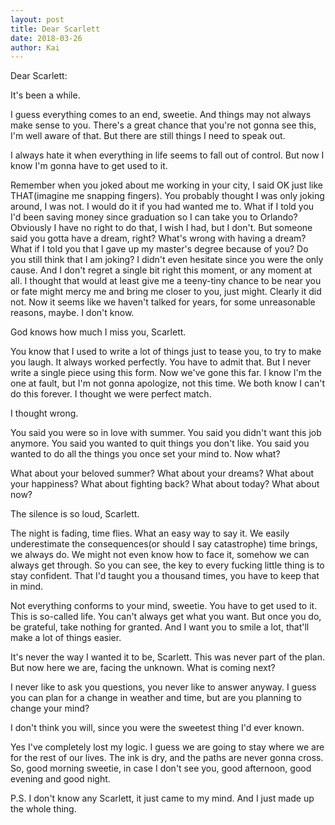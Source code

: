 ```yaml
---
layout: post
title: Dear Scarlett
date: 2018-03-26
author: Kai
---
```


Dear Scarlett:

It's been a while. 

I guess everything comes to an end, sweetie. And things may not always make sense to you. There's a great chance that you're not gonna see this, I'm well aware of that. But there are still things I need to speak out.

I always hate it when everything in life seems to fall out of control. But now I know I'm gonna have to get used to it. 

Remember when you joked about me working in your city, I said OK just like THAT(imagine me snapping fingers). You probably thought I was only joking around, I was not. I would do it if you had wanted me to. What if I told you I'd been saving money since graduation so I can take you to Orlando? Obviously I have no right to do that, I wish I had, but I don't. But someone said you gotta have a dream, right? What's wrong with having a dream? What if I told you that I gave up my master's degree because of you? Do you still think that I am joking? I didn't even hesitate since you were the only cause. And I don't regret a single bit right this moment, or any moment at all. I thought that would at least give me a teeny-tiny chance to be near you or fate might mercy me and bring me closer to you, just might. Clearly it did not. Now it seems like we haven't talked for years, for some unreasonable reasons, maybe. I don't know. 

God knows how much I miss you, Scarlett.

You know that I used to write a lot of things just to tease you, to try to make you laugh. It always worked perfectly. You have to admit that. But I never write a single piece using this form. Now we've gone this far. I know I'm the one at fault, but I'm not gonna apologize, not this time. We both know I can't do this forever. I thought we were perfect match. 

I thought wrong. 

You said you were so in love with summer. You said you didn't want this job anymore. You said you wanted to quit things you don't like. You said you wanted to do all the things you once set your mind to. Now what?

What about your beloved summer? What about your dreams? What about your happiness? What about fighting back? What about today? What about now? 

The silence is so loud, Scarlett.

The night is fading, time flies. What an easy way to say it. We easily underestimate the consequences(or should I say catastrophe) time brings, we always do. We might not even know how to face it, somehow we can always get through. So you can see, the key to every fucking little thing is to stay confident. That I'd taught you a thousand times, you have to keep that in mind.

Not everything conforms to your mind, sweetie. You have to get used to it. This is so-called life. You can't always get what you want. But once you do, be grateful, take nothing for granted. And I want you to smile a lot, that'll make a lot of things easier.

It's never the way I wanted it to be, Scarlett. This was never part of the plan. But now here we are, facing the unknown. What is coming next? 

I never like to ask you questions, you never like to answer anyway. I guess you can plan for a change in weather and time, but are you planning to change your mind?

I don't think you will, since you were the sweetest thing I'd ever known. 

Yes I've completely lost my logic. I guess we are going to stay where we are for the rest of our lives. The ink is dry, and the paths are never gonna cross. So, good morning sweetie, in case I don't see you, good afternoon, good evening and good night. 

P.S. I don't know any Scarlett, it just came to my mind. And I just made up the whole thing. 

